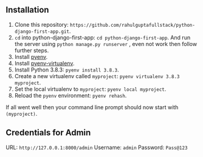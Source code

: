 ## Installation

1. Clone this repository: `https://github.com/rahulguptafullstack/python-django-first-app.git`.
2. `cd` into python-django-first-app: `cd python-django-first-app`. And run the server using `python manage.py runserver` , even not work then follow further steps.
3. Install [pyenv](https://github.com/yyuu/pyenv#installation).
4. Install [pyenv-virtualenv](https://github.com/yyuu/pyenv-virtualenv#installation).
5. Install Python 3.8.3: `pyenv install 3.8.3`.
6. Create a new virtualenv called `myproject`: `pyenv virtualenv 3.8.3 myproject`.
7. Set the local virtualenv to `myproject`: `pyenv local myproject`.
8. Reload the `pyenv` environment: `pyenv rehash`.

If all went well then your command line prompt should now start with `(myproject)`.

## Credentials for Admin
URL: `http://127.0.0.1:8000/admin`
Username: `admin`
Password: `Pass@123`